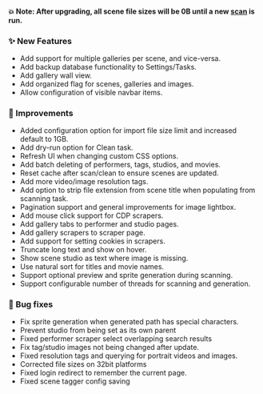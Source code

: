 #### 💥 Note: After upgrading, all scene file sizes will be 0B until a new [scan](/settings?tab=tasks) is run.

### ✨ New Features
* Add support for multiple galleries per scene, and vice-versa.
* Add backup database functionality to Settings/Tasks.
* Add gallery wall view.
* Add organized flag for scenes, galleries and images.
* Allow configuration of visible navbar items.

### 🎨 Improvements
* Added configuration option for import file size limit and increased default to 1GB.
* Add dry-run option for Clean task.
* Refresh UI when changing custom CSS options.
* Add batch deleting of performers, tags, studios, and movies.
* Reset cache after scan/clean to ensure scenes are updated.
* Add more video/image resolution tags.
* Add option to strip file extension from scene title when populating from scanning task.
* Pagination support and general improvements for image lightbox.
* Add mouse click support for CDP scrapers.
* Add gallery tabs to performer and studio pages.
* Add gallery scrapers to scraper page.
* Add support for setting cookies in scrapers.
* Truncate long text and show on hover.
* Show scene studio as text where image is missing.
* Use natural sort for titles and movie names.
* Support optional preview and sprite generation during scanning.
* Support configurable number of threads for scanning and generation.

### 🐛 Bug fixes
* Fix sprite generation when generated path has special characters.
* Prevent studio from being set as its own parent
* Fixed performer scraper select overlapping search results
* Fix tag/studio images not being changed after update.
* Fixed resolution tags and querying for portrait videos and images.
* Corrected file sizes on 32bit platforms
* Fixed login redirect to remember the current page.
* Fixed scene tagger config saving
